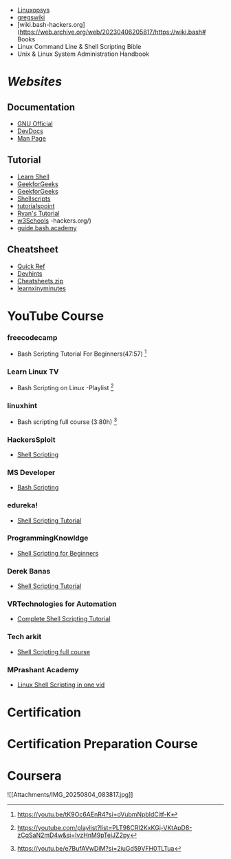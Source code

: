 - [Linuxopsys](https://linuxopsys.com/bash-scripting-essentials)
- [gregswiki](https://mywiki.wooledge.org/BashGuide)
- [wiki.bash-hackers.org](https://web.archive.org/web/20230406205817/https://wiki.bash# Books 
- Linux Command Line & Shell Scripting Bible 
- Unix & Linux System Administration Handbook

# *Websites*
## Documentation 
- [GNU Official](https://www.gnu.org/software/bash/manual/bash.html)
- [DevDocs](https://devdocs.io/bash/)
- [Man Page](https://www.man7.org/linux/man-pages/man1/bash.1.html)
## Tutorial 
- [Learn Shell](https://www.learnshell.org/)
- [GeekforGeeks](https://www.geeksforgeeks.org/introduction-linux-shell-shell-scripting/)
- [GeekforGeeks](https://www.geeksforgeeks.org/shell-script-examples/)
- [Shellscripts](https://www.shellscript.sh/)
- [tutorialspoint](https://www.tutorialspoint.com/unix/shell_scripting.htm)
- [Ryan's Tutorial](https://ryanstutorials.net/bash-scripting-tutorial/)
- [w3Schools](https://www.w3schools.com/bash/index.php)
-hackers.org/)
- [guide.bash.academy](https://guide.bash.academy/)


## Cheatsheet
- [Quick Ref](https://quickref.me/bash)
- [Devhints](https://devhints.io/bash)
- [Cheatsheets.zip](https://cheatsheets.zip/bash)
- [learnxinyminutes](https://learnxinyminutes.com/bash/)

# YouTube Course 
### freecodecamp
- Bash Scripting Tutorial For Beginners(47:57) [^1]
### Learn Linux TV
- Bash Scripting on Linux -Playlist [^2]
### linuxhint 
- Bash scripting full course (3:80h) [^3]
### HackersSploit
- [Shell Scripting](https://youtube.com/playlist?list=PLBf0hzazHTGMJzHon4YXGscxUvsFpxrZT&si=-_A66AsrkRWJr-T9)
### MS Developer
- [Bash Scripting](https://youtube.com/playlist?list=PLlrxD0HtieHh9ZhrnEbZKhzk0cetzuX7l&si=FC7CDeEuKCeGwrv4) 
### edureka! 
- [Shell Scripting Tutorial ](https://youtu.be/GtovwKDemnI?si=kaF4cgo60ziJ_FG0)
### ProgrammingKnowldge
- [Shell Scripting for Beginners
](https://youtu.be/cQepf9fY6cE?si=f4aopwfMZs9j2Zyi)
### Derek Banas 
- [Shell Scripting Tutorial](https://youtu.be/hwrnmQumtPw?si=QEzjKLBu3Q3c4ORV)
### VRTechnologies for Automation 
- [Complete Shell Scripting Tutorial](https://youtube.com/playlist?list=PL2qzCKTbjutJRM7K_hhNyvf8sfGCLklXw&si=miWWpVUlOfVgkuaZ)
### Tech arkit
- [Shell Scripting full course ](https://youtube.com/playlist?list=PL8cE5Nxf6M6b8qW7CSMsdKbEsPdG9pWfu&si=U-uWCdm5dyTnCjD6)
### MPrashant Academy 
- [Linux Shell Scripting in one vid
](https://youtu.be/FL7K2A2KH7g?si=H1dcYhzxYFeF69Q3)

# Certification 


# Certification Preparation Course 


# Coursera
![[Attachments/IMG_20250804_083817.jpg]]




[^1]: https://youtu.be/tK9Oc6AEnR4?si=oVubmNpbldCitf-K
[^2]: https://youtube.com/playlist?list=PLT98CRl2KxKGj-VKtApD8-zCqSaN2mD4w&si=IvzHnM9pTeiJZ2py

[^3]: https://youtu.be/e7BufAVwDiM?si=2iuGd59VFH0TLTua
